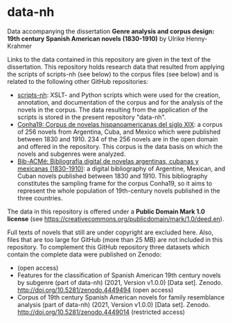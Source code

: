 # data-nh
Data accompanying the dissertation __Genre analysis and corpus design: 19th century Spanish American novels (1830-1910)__ by Ulrike Henny-Krahmer

Links to the data contained in this repository are given in the text of the dissertation. This repository holds research data that resulted from applying the scripts of scripts-nh (see below) to the corpus files (see below) and is related to the following other GitHub repositories:

* [scripts-nh](https://github.com/cligs/scripts-nh/): XSLT- and Python scripts which were used for the creation, annotation, and documentation of the corpus and for the analysis of the novels in the corpus. The data resulting from the application of the scripts is stored in the present repository "data-nh".
* [Conha19: Corpus de novelas hispanoamericanas del siglo XIX](https://github.com/cligs/conha19): a corpus of 256 novels from Argentina, Cuba, and Mexico which were published between 1830 and 1910. 234 of the 256 novels are in the open domain and offered in the repository. This corpus is the data basis on which the novels and subgenres were analyzed.
* [Bib-ACMé: Bibliografía digital de novelas argentinas, cubanas y mexicanas (1830-1910)](https://github.com/cligs/bibacme): a digital bibliography of Argentine, Mexican, and Cuban novels published between 1830 and 1910. This bibliography constitutes the sampling frame for the corpus Conha19, so it aims to represent the whole population of 19th-century novels published in the three countries.

The data in this repository is offered under a __Public Domain Mark 1.0 license__ (see https://creativecommons.org/publicdomain/mark/1.0/deed.en).

Full texts of novels that still are under copyright are excluded here. Also, files that are too large for GitHub (more than 25 MB) are not included in this repository. To complement this GitHub repository three datasets which contain the complete data were published on Zenodo:

* (open access)
* Features for the classification of Spanish American 19th century novels by subgenre (part of data-nh) (2021, Version v1.0.0) [Data set]. Zenodo. http://doi.org/10.5281/zenodo.4449494 (open access)
* Corpus of 19th century Spanish American novels for family resemblance analysis (part of data-nh) (2021, Version v1.0.0) [Data set]. Zenodo. http://doi.org/10.5281/zenodo.4449014 (restricted access)

